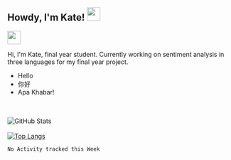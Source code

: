 <h2 align="left"> Howdy, I'm Kate! <img src="https://raw.githubusercontent.com/MartinHeinz/MartinHeinz/master/wave.gif" width="30px"></h2>
                                                                                                                                     
<p align='left'>
<a href="https://www.linkedin.com/in/lim-may-yann-4067a8102/"><img height="30" src="https://github.com/WaylonWalker/WaylonWalker/blob/main/icon/linkedin.png?raw=true"></a>
</p>

<p>Hi, I'm Kate, final year student. Currently working on sentiment analysis in three languages for my final year project.</p>

-  Hello
-  你好
-  Apa Khabar!

<br><br>
<img src="https://github-readme-stats.vercel.app/api?username=iamkatelim&amp;show_icons=true" alt="GitHub Stats">
<br><br>
[![Top Langs](https://github-readme-stats.vercel.app/api/top-langs/?username=iamkatelim&layout=compact)](https://github.com/iamkatelim/github-readme-stats)


<!--START_SECTION:waka-->
```text
No Activity tracked this Week
```
<!--END_SECTION:waka-->
